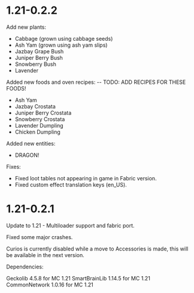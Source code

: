 1.21-0.2.2
==========

Add new plants:
- Cabbage (grown using cabbage seeds)
- Ash Yam (grown using ash yam slips)
- Jazbay Grape Bush
- Juniper Berry Bush
- Snowberry Bush
- Lavender

Added new foods and oven recipes:
-- TODO: ADD RECIPES FOR THESE FOODS!
- Ash Yam
- Jazbay Crostata
- Juniper Berry Crostata
- Snowberry Crostata
- Lavender Dumpling
- Chicken Dumpling

Added new entities:
- DRAGON!

Fixes:
- Fixed loot tables not appearing in game in Fabric version.
- Fixed custom effect translation keys (en_US).

1.21-0.2.1
==========

Update to 1.21 - Multiloader support and fabric port.

Fixed some major crashes.

Curios is currently disabled while a move to Accessories is made, this will be available in the next version.

Dependencies:

Geckolib 4.5.8 for MC 1.21 SmartBrainLib 1.14.5 for MC 1.21 CommonNetwork 1.0.16 for MC 1.21
